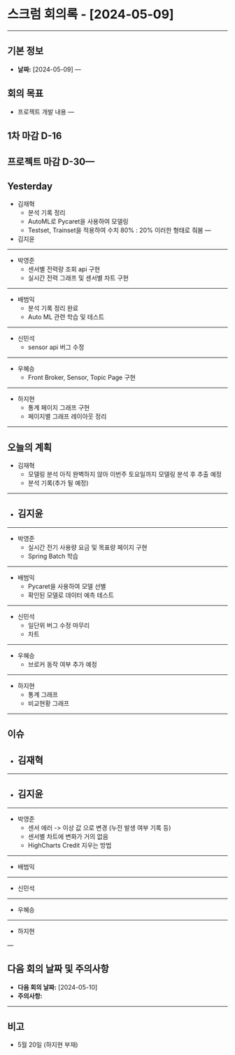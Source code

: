 # 스크럼 회의록 - [2024-05-09] 
---

## 기본 정보
- **날짜:** [2024-05-09]
—

## 회의 목표
- 프로젝트 개발 내용
—

## 1차 마감 D-16
## 프로젝트 마감 D-30—

## Yesterday
- 김재혁
	- 분석 기록 정리
	- AutoML로 Pycaret을 사용하여 모델링
	- Testset, Trainset을 적용하여 수치 80% : 20% 이러한 형태로 줘봄
—
- 김지윤

---
- 박영준 
	- 센서별 전력량 조회 api 구현
	- 실시간 전력 그래프 및 센서별 차트 구현

---
- 배범익 
	- 분석 기록 정리 완료
	- Auto ML 관련 학습 및 테스트
--- 
- 신민석
	- sensor api 버그 수정
---
- 우혜승
	- Front Broker, Sensor, Topic Page 구현

---
- 하지현 
	- 통계 페이지 그래프 구현
	- 페이지별 그래프 레이아웃 정리

---


## 오늘의 계획
- 김재혁
	- 모델링 분석 아직 완벽하지 않아 이번주 토요일까지 모델링 분석 후 추출 예정
	- 분석 기록(추가 될 예정)

---
- 김지윤 
	- 

---
- 박영준
	- 실시간 전기 사용량 요금 및 목표량 페이지 구현
	- Spring Batch 학습
---
- 배범익
	- Pycaret을 사용하여 모델 선별
	- 확인된 모델로 데이터 예측 테스트
---
- 신민석
	- 일단위 버그 수정 마무리
	- 차트
---
- 우혜승 
	- 브로커 동작 여부 추가 예정
---
- 하지현
  - 통계 그래프
  - 비교현황 그래프
 ---

## 이슈
- 김재혁
	- 
---
- 김지윤
	- 
---
- 박영준
	- 센서 에러 -> 이상 값 으로 변경 (누전 발생 여부 기록 등)
	- 센서별 차트에 변화가 거의 없음
	- HighCharts Credit 지우는 방법
---
- 배범익
--- 
- 신민석
---
- 우혜승 
---
- 하지현

—

## 다음 회의 날짜 및 주의사항

- **다음 회의 날짜:** [2024-05-10]
- **주의사항:**
---
## 비고
- 5월 20일 (하지현 부재)






